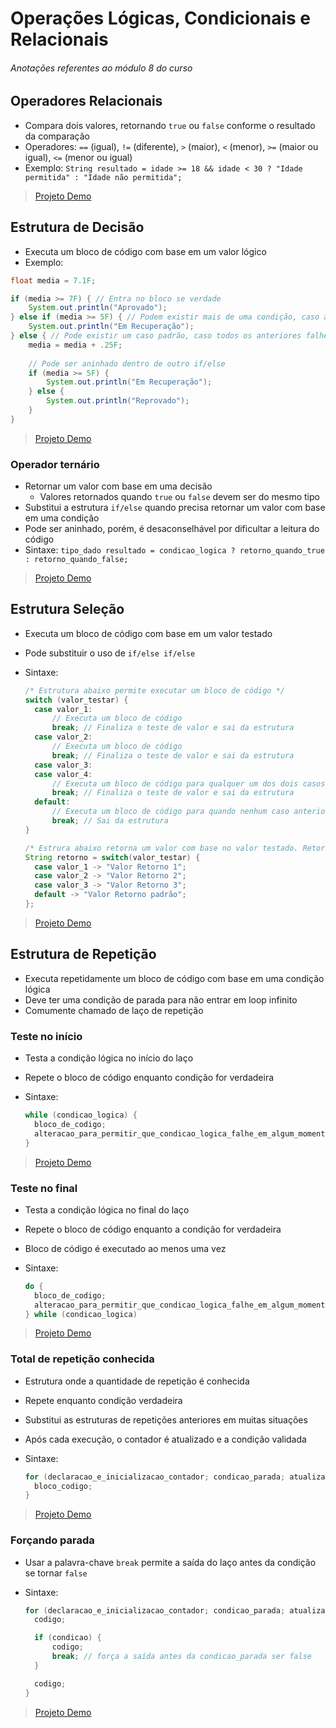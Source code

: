 # Operações Lógicas, Condicionais e Relacionais

###### _Anotações referentes ao módulo 8 do curso_

## Operadores Relacionais

- Compara dois valores, retornando `true` ou `false` conforme o resultado da comparação
- Operadores: `==` (igual), `!=` (diferente), `>` (maior), `<` (menor), `>=` (maior ou igual), `<=` (menor ou igual)
- Exemplo: `String resultado = idade >= 18 && idade < 30 ? "Idade permitida" : "Idade não permitida";`

> [Projeto Demo](https://github.com/tiagopgu/java-web-full-stack-spring-boot-rest-api/blob/f31591a1653bd4cec5671e80ee598f4cd7099e2e/MD8/Demo/src/Inicio.java#L15)

## Estrutura de Decisão

- Executa um bloco de código com base em um valor lógico
- Exemplo:

~~~java
float media = 7.1F;

if (media >= 7F) { // Entra no bloco se verdade
    System.out.println("Aprovado");    
} else if (media >= 5F) { // Podem existir mais de uma condição, caso a anterior falhe
    System.out.println("Em Recuperação");
} else { // Pode existir um caso padrão, caso todos os anteriores falhe
    media = media + .25F;
    
    // Pode ser aninhado dentro de outro if/else
    if (media >= 5F) {
        System.out.println("Em Recuperação");
    } else {
        System.out.println("Reprovado");
    }
}
~~~

> [Projeto Demo](https://github.com/tiagopgu/java-web-full-stack-spring-boot-rest-api/blob/74cdec436f423520b8a8933aea810158b5172a39/MD8/Demo/src/Inicio.java#L5)

### Operador ternário

- Retornar um valor com base em uma decisão
  - Valores retornados quando `true` ou `false` devem ser do mesmo tipo
- Substitui a estrutura `if/else` quando precisa retornar um valor com base em uma condição
- Pode ser aninhado, porém, é desaconselhável por dificultar a leitura do código
- Sintaxe: `tipo_dado resultado = condicao_logica ? retorno_quando_true : retorno_quando_false;`

> [Projeto Demo](https://github.com/tiagopgu/java-web-full-stack-spring-boot-rest-api/blob/454fb1878aad516a7784992d1f4e666da79fbd38/MD8/Demo/src/Inicio.java#L7)

## Estrutura Seleção

- Executa um bloco de código com base em um valor testado
- Pode substituir o uso de `if/else if/else`
- Sintaxe:

  ~~~java
  /* Estrutura abaixo permite executar um bloco de código */
  switch (valor_testar) {
    case valor_1:
        // Executa um bloco de código
        break; // Finaliza o teste de valor e sai da estrutura
    case valor_2:
        // Executa um bloco de código
        break; // Finaliza o teste de valor e sai da estrutura
    case valor_3:
    case valor_4:
        // Executa um bloco de código para qualquer um dos dois casos anteriores
        break; // Finaliza o teste de valor e sai da estrutura
    default:
        // Executa um bloco de código para quando nenhum caso anterior corresponder ao valor
        break; // Sai da estrutura
  }
  
  /* Estrura abaixo retorna um valor com base no valor testado. Retorno deve ser do mesmo tipo*/
  String retorno = switch(valor_testar) {
    case valor_1 -> "Valor Retorno 1";
    case valor_2 -> "Valor Retorno 2";
    case valor_3 -> "Valor Retorno 3";
    default -> "Valor Retorno padrão";
  };
  ~~~

> [Projeto Demo](https://github.com/tiagopgu/java-web-full-stack-spring-boot-rest-api/blob/120f70818852728443f984ccbf81a79395d17da3/MD8/Demo/src/Inicio.java#L11)

## Estrutura de Repetição

- Executa repetidamente um bloco de código com base em uma condição lógica
- Deve ter uma condição de parada para não entrar em loop infinito
- Comumente chamado de laço de repetição

### Teste no início

- Testa a condição lógica no início do laço
- Repete o bloco de código enquanto condição for verdadeira
- Sintaxe:

  ~~~java
  while (condicao_logica) {
    bloco_de_codigo;
    alteracao_para_permitir_que_condicao_logica_falhe_em_algum_momento_para_encerrar_laco;
  }
  ~~~

> [Projeto Demo](https://github.com/tiagopgu/java-web-full-stack-spring-boot-rest-api/blob/84ff032434db3b98d13461163b0dd771f28f93c0/MD8/Demo/src/Inicio.java#L187)

### Teste no final

- Testa a condição lógica no final do laço
- Repete o bloco de código enquanto a condição for verdadeira
- Bloco de código é executado ao menos uma vez
- Sintaxe:
  
  ~~~java
  do {
    bloco_de_codigo;
    alteracao_para_permitir_que_condicao_logica_falhe_em_algum_momento_para_encerrar_laco;
  } while (condicao_logica)
  ~~~

> [Projeto Demo](https://github.com/tiagopgu/java-web-full-stack-spring-boot-rest-api/blob/84ff032434db3b98d13461163b0dd771f28f93c0/MD8/Demo/src/Inicio.java#L200)

### Total de repetição conhecida

- Estrutura onde a quantidade de repetição é conhecida
- Repete enquanto condição verdadeira
- Substitui as estruturas de repetições anteriores em muitas situações
- Após cada execução, o contador é atualizado e a condição validada
- Sintaxe:

  ~~~java
  for (declaracao_e_inicializacao_contador; condicao_parada; atualizacao_contador) {
    bloco_codigo;
  }
  ~~~

> [Projeto Demo](https://github.com/tiagopgu/java-web-full-stack-spring-boot-rest-api/blob/6659186c5cebb7b0a990da311d677849a80f06b9/MD8/Demo/src/Inicio.java#L211)

### Forçando parada

- Usar a palavra-chave `break` permite a saída do laço antes da condição se tornar `false`
- Sintaxe:

  ~~~java
  for (declaracao_e_inicializacao_contador; condicao_parada; atualizacao_contador) {
    codigo;
  
    if (condicao) {
        codigo;
        break; // força a saída antes da condicao_parada ser false
    }
  
    codigo;
  }
  ~~~

> [Projeto Demo](https://github.com/tiagopgu/java-web-full-stack-spring-boot-rest-api/blob/989b47703c4af787f77bf68ea8760a999f6099a3/MD8/Demo/src/Inicio.java#L220)